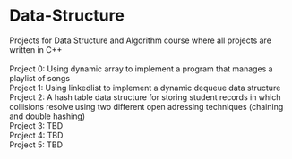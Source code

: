 # Data-Structure

Projects for Data Structure and Algorithm course where all projects are written in C++ <br />
<br />
Project 0: Using dynamic array to implement a program that manages a playlist of songs <br />
Project 1: Using linkedlist to implement a dynamic dequeue data structure <br />
Project 2: A hash table data structure for storing student records in which collisions resolve using two different open adressing techniques (chaining and double hashing) <br />
Project 3: TBD <br />
Project 4: TBD <br />
Project 5: TBD <br />
